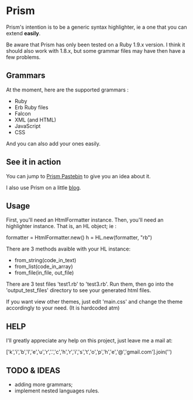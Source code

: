 # Prism

Prism's intention is to be a generic syntax highlighter, ie a one that you can 
extend **easily**.

Be aware that Prism has only been tested on a Ruby 1.9.x version. I think it
should also work with 1.8.x, but some grammar files may have then have a 
few problems.

## Grammars

At the moment, here are the supported grammars :

- Ruby
- Erb Ruby files
- Falcon
- XML (and HTML)
- JavaScript
- CSS

And you can also add your ones easily.

## See it in action

You can jump to [Prism Pastebin](http://prism-pastebin.heroku.com/) to give
you an idea about it.

I also use Prism on a little [blog](http://prism-kib2.heroku.com/). 

## Usage

First, you'll need an HtmlFormatter instance.
Then, you'll need an highlighter instance. That is, an HL object; ie :

  formatter = HtmlFormatter.new()
  h = HL.new(formatter, "rb")

There are 3 methods avaible with your HL instance:

* from_string(code_in_text)
* from_list(code_in_array)
* from_file(in_file, out_file)

There are 3 test files 'test1.rb' to 'test3.rb'. Run them, then go into 
the 'output_test_files' directory to see your generated html files.

If you want view other themes, just edit 'main.css' and change the theme
accordingly to your need. (It is hardcoded atm)

## HELP

I'll greatly appreciate any help on this project, just leave me a mail at:

  ['k','i','b','l','e','u','r','.','c','h','r','i','s','t','o','p','h','e','@','gmail.com'].join('')

## TODO & IDEAS

- adding more grammars;
- implement nested languages rules.